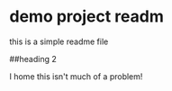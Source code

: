 # demo project readm 

this is a simple readme file

##heading 2

I home this isn't much of a problem!